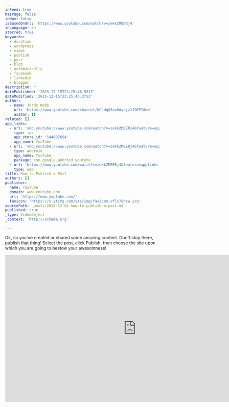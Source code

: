 ```yaml
---
inFeed: true
hasPage: false
inNav: false
isBasedOnUrl: 'https://www.youtube.com/watch?v=zekkZMEERj4'
inLanguage: en
starred: true
keywords:
  - duration
  - wordpress
  - views
  - publish
  - post
  - blog
  - automatically
  - facebook
  - linkedin
  - blogger
description: ''
datePublished: '2015-12-15T22:25:46.581Z'
dateModified: '2015-12-15T22:25:43.375Z'
author:
  - name: Jordy Webb
    url: 'https://www.youtube.com/channel/UCLdqQ6iw6Aycjz1JOPPIAbw'
    avatar: {}
related: []
app_links:
  - url: 'vnd.youtube://www.youtube.com/watch?v=zekkZMEERj4&feature=applinks'
    type: ios
    app_store_id: '544007664'
    app_name: YouTube
  - url: 'vnd.youtube://www.youtube.com/watch?v=zekkZMEERj4&feature=applinks'
    type: android
    app_name: YouTube
    package: com.google.android.youtube
  - url: 'https://www.youtube.com/watch?v=zekkZMEERj4&feature=applinks'
    type: web
title: How to Publish a Post
authors: []
publisher:
  name: YouTube
  domain: www.youtube.com
  url: 'https://www.youtube.com/'
  favicon: 'https://s.ytimg.com/yts/img/favicon-vflz7uhzw.ico'
sourcePath: _posts/2015-12-01-how-to-publish-a-post.md
published: true
_type: VideoObject
_context: 'http://schema.org'

---
```

Ok, so you've created or shared some amazing content. Don't stop there, publish that thing! Select the post, click Publish, then choose the site upon which you are going to bestow your awesomness!

<iframe src="https://cdn.embedly.com/widgets/media.html?src=https%3A%2F%2Fwww.youtube.com%2Fembed%2FzekkZMEERj4%3Ffeature%3Doembed&amp;url=https%3A%2F%2Fwww.youtube.com%2Fwatch%3Fv%3DzekkZMEERj4&amp;image=https%3A%2F%2Fi.ytimg.com%2Fvi%2FzekkZMEERj4%2Fhqdefault.jpg&amp;key=b7d04c9b404c499eba89ee7072e1c4f7&amp;type=text%2Fhtml&amp;schema=youtube" width="854" height="480" scrolling="no" frameborder="0" allowfullscreen="allowfullscreen" style=""></iframe>